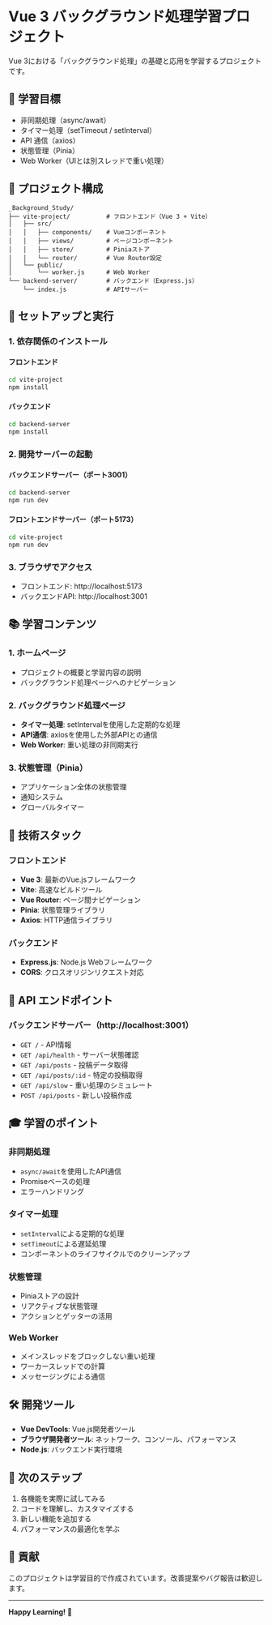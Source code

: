 # Vue 3 バックグラウンド処理学習プロジェクト

Vue 3における「バックグラウンド処理」の基礎と応用を学習するプロジェクトです。

## 🎯 学習目標

- 非同期処理（async/await）
- タイマー処理（setTimeout / setInterval）
- API 通信（axios）
- 状態管理（Pinia）
- Web Worker（UIとは別スレッドで重い処理）

## 📁 プロジェクト構成

```
_Background_Study/
├── vite-project/          # フロントエンド（Vue 3 + Vite）
│   ├── src/
│   │   ├── components/    # Vueコンポーネント
│   │   ├── views/         # ページコンポーネント
│   │   ├── store/         # Piniaストア
│   │   └── router/        # Vue Router設定
│   └── public/
│       └── worker.js      # Web Worker
└── backend-server/        # バックエンド（Express.js）
    └── index.js           # APIサーバー
```

## 🚀 セットアップと実行

### 1. 依存関係のインストール

#### フロントエンド
```bash
cd vite-project
npm install
```

#### バックエンド
```bash
cd backend-server
npm install
```

### 2. 開発サーバーの起動

#### バックエンドサーバー（ポート3001）
```bash
cd backend-server
npm run dev
```

#### フロントエンドサーバー（ポート5173）
```bash
cd vite-project
npm run dev
```

### 3. ブラウザでアクセス

- フロントエンド: http://localhost:5173
- バックエンドAPI: http://localhost:3001

## 📚 学習コンテンツ

### 1. ホームページ
- プロジェクトの概要と学習内容の説明
- バックグラウンド処理ページへのナビゲーション

### 2. バックグラウンド処理ページ
- **タイマー処理**: setIntervalを使用した定期的な処理
- **API通信**: axiosを使用した外部APIとの通信
- **Web Worker**: 重い処理の非同期実行

### 3. 状態管理（Pinia）
- アプリケーション全体の状態管理
- 通知システム
- グローバルタイマー

## 🔧 技術スタック

### フロントエンド
- **Vue 3**: 最新のVue.jsフレームワーク
- **Vite**: 高速なビルドツール
- **Vue Router**: ページ間ナビゲーション
- **Pinia**: 状態管理ライブラリ
- **Axios**: HTTP通信ライブラリ

### バックエンド
- **Express.js**: Node.js Webフレームワーク
- **CORS**: クロスオリジンリクエスト対応

## 📖 API エンドポイント

### バックエンドサーバー（http://localhost:3001）

- `GET /` - API情報
- `GET /api/health` - サーバー状態確認
- `GET /api/posts` - 投稿データ取得
- `GET /api/posts/:id` - 特定の投稿取得
- `GET /api/slow` - 重い処理のシミュレート
- `POST /api/posts` - 新しい投稿作成

## 🎓 学習のポイント

### 非同期処理
- `async/await`を使用したAPI通信
- Promiseベースの処理
- エラーハンドリング

### タイマー処理
- `setInterval`による定期的な処理
- `setTimeout`による遅延処理
- コンポーネントのライフサイクルでのクリーンアップ

### 状態管理
- Piniaストアの設計
- リアクティブな状態管理
- アクションとゲッターの活用

### Web Worker
- メインスレッドをブロックしない重い処理
- ワーカースレッドでの計算
- メッセージングによる通信

## 🛠️ 開発ツール

- **Vue DevTools**: Vue.js開発者ツール
- **ブラウザ開発者ツール**: ネットワーク、コンソール、パフォーマンス
- **Node.js**: バックエンド実行環境

## 📝 次のステップ

1. 各機能を実際に試してみる
2. コードを理解し、カスタマイズする
3. 新しい機能を追加する
4. パフォーマンスの最適化を学ぶ

## 🤝 貢献

このプロジェクトは学習目的で作成されています。改善提案やバグ報告は歓迎します。

---

**Happy Learning! 🎉**

